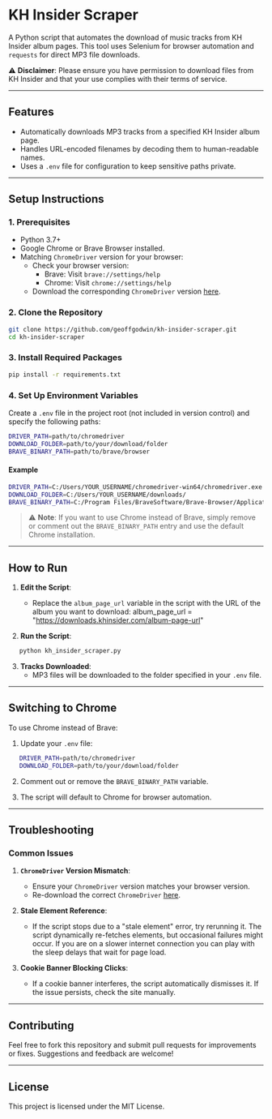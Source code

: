 # **KH Insider Scraper**

A Python script that automates the download of music tracks from KH Insider album pages. This tool uses Selenium for browser automation and `requests` for direct MP3 file downloads.  

⚠️ **Disclaimer**: Please ensure you have permission to download files from KH Insider and that your use complies with their terms of service.

---

## **Features**
- Automatically downloads MP3 tracks from a specified KH Insider album page.
- Handles URL-encoded filenames by decoding them to human-readable names.
- Uses a `.env` file for configuration to keep sensitive paths private.

---

## **Setup Instructions**

### **1. Prerequisites**
- Python 3.7+
- Google Chrome or Brave Browser installed.
- Matching `ChromeDriver` version for your browser:
  - Check your browser version:
    - Brave: Visit `brave://settings/help`
    - Chrome: Visit `chrome://settings/help`
  - Download the corresponding `ChromeDriver` version [here](https://chromedriver.chromium.org/downloads).

### **2. Clone the Repository**
```bash
git clone https://github.com/geoffgodwin/kh-insider-scraper.git  
cd kh-insider-scraper
```

### **3. Install Required Packages**
```bash
pip install -r requirements.txt
```

### **4. Set Up Environment Variables**
Create a `.env` file in the project root (not included in version control) and specify the following paths:

```bash
DRIVER_PATH=path/to/chromedriver  
DOWNLOAD_FOLDER=path/to/your/download/folder  
BRAVE_BINARY_PATH=path/to/brave/browser
```

#### **Example**
```bash
DRIVER_PATH=C:/Users/YOUR_USERNAME/chromedriver-win64/chromedriver.exe  
DOWNLOAD_FOLDER=C:/Users/YOUR_USERNAME/downloads/  
BRAVE_BINARY_PATH=C:/Program Files/BraveSoftware/Brave-Browser/Application/brave.exe  
```

> ⚠️ **Note**: If you want to use Chrome instead of Brave, simply remove or comment out the `BRAVE_BINARY_PATH` entry and use the default Chrome installation.

---

## **How to Run**

1. **Edit the Script**:
   - Replace the `album_page_url` variable in the script with the URL of the album you want to download:
     album_page_url = "https://downloads.khinsider.com/album-page-url"

2. **Run the Script**:
```bash
   python kh_insider_scraper.py
```

3. **Tracks Downloaded**:
   - MP3 files will be downloaded to the folder specified in your `.env` file.

---

## **Switching to Chrome**
To use Chrome instead of Brave:
1. Update your `.env` file:
```bash
   DRIVER_PATH=path/to/chromedriver  
   DOWNLOAD_FOLDER=path/to/your/download/folder  
```

2. Comment out or remove the `BRAVE_BINARY_PATH` variable.

3. The script will default to Chrome for browser automation.

---

## **Troubleshooting**

### **Common Issues**

1. **`ChromeDriver` Version Mismatch**:
   - Ensure your `ChromeDriver` version matches your browser version.  
   - Re-download the correct `ChromeDriver` [here](https://chromedriver.chromium.org/downloads).

2. **Stale Element Reference**:
   - If the script stops due to a "stale element" error, try rerunning it. The script dynamically re-fetches elements, but occasional failures might occur. If you are on a slower internet connection you can play with the sleep delays that wait for page load.

3. **Cookie Banner Blocking Clicks**:
   - If a cookie banner interferes, the script automatically dismisses it. If the issue persists, check the site manually.

---

## **Contributing**
Feel free to fork this repository and submit pull requests for improvements or fixes. Suggestions and feedback are welcome!

---

## **License**
This project is licensed under the MIT License.
